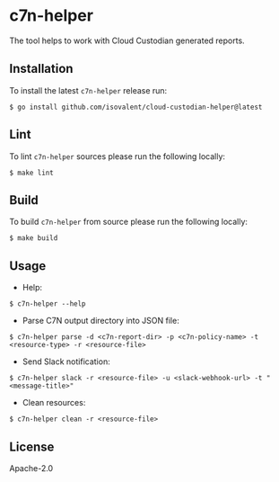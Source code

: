 # c7n-helper

The tool helps to work with Cloud Custodian generated reports.

## Installation

To install the latest `c7n-helper` release run:

```console
$ go install github.com/isovalent/cloud-custodian-helper@latest
```

## Lint

To lint `c7n-helper` sources please run the following locally:

```console
$ make lint
```

## Build

To build `c7n-helper` from source please run the following locally:

```console
$ make build
```

## Usage

* Help:

```console
$ c7n-helper --help
```

* Parse C7N output directory into JSON file:

```console
$ c7n-helper parse -d <c7n-report-dir> -p <c7n-policy-name> -t <resource-type> -r <resource-file>
```

* Send Slack notification:

```console
$ c7n-helper slack -r <resource-file> -u <slack-webhook-url> -t "<message-title>"
```

* Clean resources:

```console
$ c7n-helper clean -r <resource-file>
```

## License

Apache-2.0
